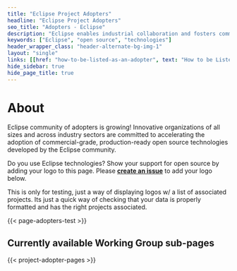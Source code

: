 ```yaml
---
title: "Eclipse Project Adopters"
headline: "Eclipse Project Adopters"
seo_title: "Adopters - Eclipse"
description: "Eclipse enables industrial collaboration and fosters commercial adoption of open source technologies across industry sectors."
keywords: ["Eclipse", "open source", "technologies"]
header_wrapper_class: "header-alternate-bg-img-1"
layout: "single"
links: [[href: "how-to-be-listed-as-an-adopter", text: "How to be Listed as an Adopter"]]
hide_sidebar: true
hide_page_title: true
---
```


# About

Eclipse community of adopters is growing! Innovative organizations of all sizes and across industry sectors are committed to accelerating the adoption of commercial-grade, production-ready open source technologies developed by the Eclipse community.  

Do you use Eclipse technologies? Show your support for open source by adding your logo to this page. Please **[create an issue](https://github.com/EclipseFdn/eclipsefdn-project-adopters/issues/new?template=adopter_request.md)** to add your logo below.

This is only for testing, just a way of displaying logos w/ a list of associated projects. 
Its just a quick way of checking that your data is properly formatted and has the right projects associated.

{{< page-adopters-test >}}

## Currently available Working Group sub-pages

{{< project-adopter-pages >}}
